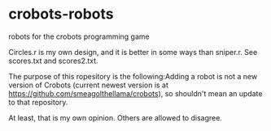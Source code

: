 # crobots-robots
robots for the crobots programming game

Circles.r is my own design, and it is better in some ways than sniper.r. See scores.txt and scores2.txt.

The purpose of this ropesitory is the following:Adding a robot is not a new version of Crobots (current newest version is at https://github.com/smeagolthellama/crobots), so shouldn't mean an update to that repository.

At least, that is my own opinion. Others are allowed to disagree.
